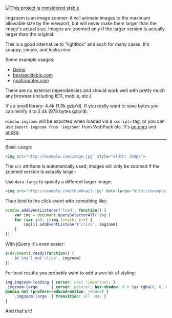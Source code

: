 [![This project is considered stable](https://img.shields.io/badge/Status-stable-green.svg)](https://arp242.net/status/stable)

imgzoom is an image zoomer: it will animate images to the maximum allowable size
by the viewport, but will never make them larger than the image's actual size.
Images are zoomed only if the larger version is actually larger than the
original.

This is a good alternative to "lightbox" and such for many cases. It's snappy,
simple, and looks nice.

Some example usages:

- [Demo](https://arp242.github.io/imgzoom/example.html)
- [bestasciitable.com](https://bestasciitable.com)
- [goatcounter.com](https://www.goatcounter.com)

There are no external dependencies and should work well with pretty much any
browser (including IE11, mobile, etc.)

It's a small library: 4.4k (1.9k gzip'd). If you really want to save bytes you
can minify it to 2.4k (978 bytes gzip'd).

`window.imgzoom` will be exported when loaded via a `<script>` tag, or you can
use `import imgzoom from 'imgzoom'` from WebPack etc. It's
[on npm](https://www.npmjs.com/package/imgzoom) and
[unpkg](https://unpkg.com/imgzoom@1.1.0/imgzoom.js).

---

Basic usage:

```html
<img src="http://example.com/image.jpg" style="width: 300px">
```

The `src` attribute is automatically used; images will only be zoomed if the
zoomed version is actually larger.

Use `data-large` to specify a different larger image:

```html
<img src="http://example.com/thumbnail.jpg" data-large="http://example.com/fullsize.jpg">
```

Then bind to the click event with something like:

```javascript
window.addEventListener('load', function() {
    var img = document.querySelectorAll('img')
    for (var i=0; i<img.length; i++) {
        img[i].addEventListener('click', imgzoom)
    }
})
```

With jQuery it's even easier:

```javascript
$(document).ready(function() {
    $('img').on('click', imgzoom)
})
```

For best results you probably want to add a wee bit of styling:

```css
img.imgzoom-loading { cursor: wait !important; }
.imgzoom-large      { cursor: pointer; box-shadow: 0 0 8px rgba(0, 0, 0, .3); }
@media not (prefers-reduced-motion: reduce) {
    .imgzoom-large  { transition: all .4s; }
}
```

And that's it!

